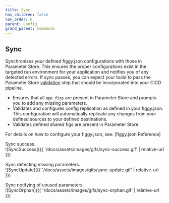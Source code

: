 ```yaml
---
title: Sync
has_children: false
nav_order: 6
parent: Config
grand_parent: Commands
---
```


## Sync

Synchronizes your defined figgy.json configurations with those in Parameter Store. This ensures the proper 
configurations exist in the targeted run environment for your application and notifies you of any detected errors. 
If sync passes, you can expect your build to pass the Parameter Store [validation](/docs/commands/config/validate.html) 
step that should be incorporated into your CICD pipeline.

- Ensures that all `app_figs` are present in Parameter Store and prompts you to add any missing parameters. 
- Validates and configures config replication as defined in your figgy.json. This configuration will automatically replicate
any changes from your defined sources to your defined destinations.
- Validates defined shared figs are present in Parameter Store.

For details on how to configure your figgy.json, see: [figgy.json Reference]

Sync success.
<br/>![SyncSuccess]({{ '/docs/assets/images/gifs/sync-success.gif' | relative-url }})<br/>

Sync detecting missing parameters.
<br/>![SyncUpdate]({{ '/docs/assets/images/gifs/sync-update.gif' | relative-url }})<br/>


Sync notifying of unused parameters.
<br/>![SyncOrphan]({{ '/docs/assets/images/gifs/sync-orphan.gif' | relative-url }})<br/>